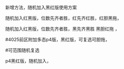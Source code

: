新增方法，随机加入黑红版使用方案 

随机加入红黑版，位数先齐者胜，红先齐红胜，红胆黑拖， 


随机加入红黑版，位数先齐者胜，黑先齐黑胜 黑胆红拖 ， 


#4025前区附加多态p4版，黑红版，可复选可胆拖，

#可范围随机复选

p4黑红版，随机加入，









































































































